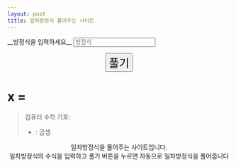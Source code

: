 ```yaml
---
layout: post
title: 일차방정식 풀어주는 사이트
---
```


<script src="https://cdn.jsdelivr.net/npm/nerdamer@0.7.16/nerdamer.core.js"></script>
<script src="https://cdn.jsdelivr.net/npm/nerdamer@0.7.16/Algebra.js"></script>
<script src="https://cdn.jsdelivr.net/npm/nerdamer@0.7.16/Calculus.js"></script>
<script src="https://cdn.jsdelivr.net/npm/nerdamer@0.7.16/Solve.js"></script>
<link href="https://stackpath.bootstrapcdn.com/bootstrap/4.1.3/css/bootstrap.min.css" rel="stylesheet" integrity="sha384-MCw98/SFnGE8fJT3GXwEOngsV7Zt27NXFoaoApmYm81iuXoPkFOJwJ8ERdknLPMO" crossorigin="anonymous">
__방정식을 입력하세요__

<input id="boxer" type="text" class="form-control" placeholder="방정식" aria-label="eq" aria-describedby="basic-addon1">
<p style="text-align:center;">
    <button class="btn" style="font-size:25px;" onclick="solve()">풀기</button>
    <h1 id="whatisX">x =</h1>
</p>

<script>
    function solve(){
        var data = document.getElementById('boxer').value;
        document.getElementById('whatisX').innerHTML = 'x = '+ nerdamer.solve(data,"x").toString().replace("/","÷").replace("[","").replace("]","");
    }
</script>
>컴퓨터 수학 기호:
>* : 곱셈
<p style="text-align:center;">
일차방정식을 풀어주는 사이트입니다.<br>
일차방정식의 수식을 입력하고 풀기 버튼을 누르면 자동으로 일차방정식을 풀어줍니다
</p>
